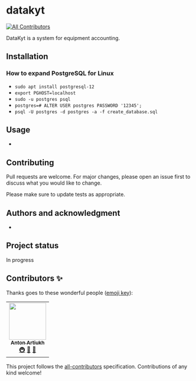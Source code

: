 # datakyt
<!-- ALL-CONTRIBUTORS-BADGE:START - Do not remove or modify this section -->
[![All Contributors](https://img.shields.io/badge/all_contributors-1-orange.svg?style=flat-square)](#contributors-)
<!-- ALL-CONTRIBUTORS-BADGE:END -->

DataKyt is a system for equipment accounting.

## Installation

### How to expand PostgreSQL for Linux

- `sudo apt install postgresql-12`
- `export PGHOST=localhost`
- `sudo -u postgres psql`
- `postgres=# ALTER USER postgres PASSWORD '12345';`
- `psql -U postgres -d postgres -a -f create_database.sql`

## Usage

-

## Contributing

Pull requests are welcome. For major changes, please open an issue first to discuss what you would like to change.

Please make sure to update tests as appropriate.

## Authors and acknowledgment

-

## Project status

In progress

## Contributors ✨

Thanks goes to these wonderful people ([emoji key](https://allcontributors.org/docs/en/emoji-key)):

<!-- ALL-CONTRIBUTORS-LIST:START - Do not remove or modify this section -->
<!-- prettier-ignore-start -->
<!-- markdownlint-disable -->
<table>
  <tr>
    <td align="center"><a href="https://github.com/aartiukh"><img src="https://avatars2.githubusercontent.com/u/6399458?v=4" width="100px;" alt=""/><br /><sub><b>Anton Artiukh</b></sub></a><br /><a href="#infra-aartiukh" title="Infrastructure (Hosting, Build-Tools, etc)">🚇</a> <a href="#talk-aartiukh" title="Talks">📢</a> <a href="https://github.com/MykytaKyt/datakyt/pulls?q=is%3Apr+reviewed-by%3Aaartiukh" title="Reviewed Pull Requests">👀</a></td>
  </tr>
</table>

<!-- markdownlint-enable -->
<!-- prettier-ignore-end -->
<!-- ALL-CONTRIBUTORS-LIST:END -->

This project follows the [all-contributors](https://github.com/all-contributors/all-contributors) specification. Contributions of any kind welcome!